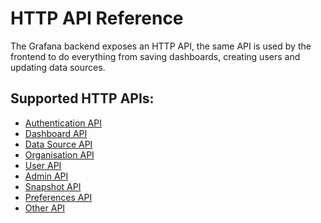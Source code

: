 # HTTP API Reference

The Grafana backend exposes an HTTP API, the same API is used by the frontend to do everything from saving
dashboards, creating users and updating data sources.

## Supported HTTP APIs:


* [Authentication API](./auth.md)
* [Dashboard API](./dashboard.md)
* [Data Source API](./data_source.md)
* [Organisation API](./org.md)
* [User API](./user.md)
* [Admin API](./admin.md)
* [Snapshot API](./snapshot.md)
* [Preferences API](./preferences.md)
* [Other API](./other.md)
